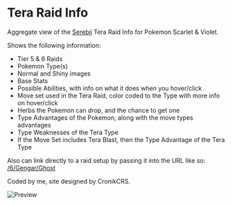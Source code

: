 # Tera Raid Info
Aggregate view of the [Serebii](https://www.serebii.net/) Tera Raid Info for Pokemon Scarlet & Violet.

Shows the following information:
- Tier 5 & 6 Raids
- Pokemon Type(s)
- Normal and Shiny images
- Base Stats
- Possible Abilities, with info on what it does when you hover/click
- Move set used in the Tera Raid, color coded to the Type with more info on hover/click
- Herbs the Pokemon can drop, and the chance to get one
- Type Advantages of the Pokemon, along with the move types advantages
- Type Weaknesses of the Tera Type
- If the Move Set includes Tera Blast, then the Type Advantage of the Tera Type

Also can link directly to a raid setup by passing it into the URL like so: [/6/Gengar/Ghost](https://kyle-undefined.github.io/tera-raid-info/6/Gengar/Ghost)

Coded by me, site designed by CronikCRS.

![Preview](https://questionable.link/5QFtWJx3U.png)
